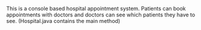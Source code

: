 This is a console based hospital appointment system.
Patients can book appointments with doctors and doctors can see which patients they have to see.
(Hospital.java contains the main method)
